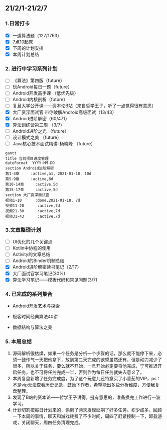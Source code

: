 ##  21/2/1-21/2/7

### 1.日常打卡

- [x] 一道算法题（127/1763） 
- [x] 7点10起床
- [x] 下周的计划安排
- [x] 本周计划总结

### 2. 进行中学习系列计划

- [ ] 《算法》第四版（future）
- [ ] 玩Android每日一题（future）
- [ ] Android开发高手课 （低优先级）
- [ ] Android内核剖析（future）
- [ ] 复旦大学公开课——资本论B站（来自哲学王子，听了一点觉得很有意思）
- [x] 大厂资深面试官 带你破解Android高级面试（13/43）
- [x] Android进阶解密（60/471）
- [x] 算法训练营第三周 （3/7）
- [ ] Android进阶之光 （future）
- [ ] 设计模式之美 （future）
- [ ] Java核心技术面试精讲-杨晓峰 （future）

```mermaid
gantt
title 当前项目进度管理
dateFormat  YYYY-MM-DD
section Android进阶解密
第1-4章     :active,a1, 2021-01-18, 10d
第5-9章     :active,8d
第10-14章     :active,5d
第15-17章     :active,5d
section 大厂资深面试官
视频1-10      :done,2021-01-18, 7d
视频11-20      :active,7d
视频21-30      :active,7d
视频31-43      :active,7d
```

### 3.文章整理计划

- [ ] UI优化的几个关键点
- [ ] Kotlin中协程的使用
- [ ] Activity的文章总结
- [ ] Android的Binder机制总结
- [x] Android进阶解密读书笔记（2/17）
- [x] 大厂面试官学习笔记(30%)
- [x] 算法学习笔记——模板代码和常见问题(3/7)

### 4. 已完成的系列集合

- Android开发艺术与探索

- 极客时间经典算法40讲

- 数据结构与算法之美

  

### 5. 本周总结

1. 源码解析很枯燥，如果一个任务是分析一个步骤的话，那么就不能停下来，必须一鼓作气一天把他拿下，放到第二天完成的欲望虽然还有，但是动力减少了很多，所以关于任务，要么就不开始，一旦开始必定要将他完成，宁可推迟开启任务，也不可将任务完成一半，否则作为每日任务就失去意义了。
2. 本周复盘新增了任务完成度，为了这个玩意儿还特意买了小番茄的VIP，ps：不是vip无法查看历史记录，鼓励下作者，希望能出多些分析维度，方便我复盘整理。
3. 发现了B站的资本论——哲学王子讲得，挺有意思的，准备换完工作进行一波学习。
4. 计划切割按每日计划来的，偷懒了两天发现延期了好多任务。积少成多，回顾一下本周的事情，聊天和游戏耗费了不少时间，周四了赶紧控制一下，卸载游戏，关闭聊天，周四任务清理完成。